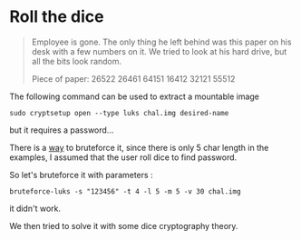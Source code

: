 # Roll the dice

> Employee is gone. The only thing he left behind was this paper on his desk with a few numbers on it. We tried to look at his hard drive, but all the bits look random.
>
> Piece of paper:
> 26522
> 26461
> 64151
> 16412
> 32121
> 55512

The following command can be used to extract a mountable image

```shell
sudo cryptsetup open --type luks chal.img desired-name
```

but it requires a password...

There is a [way](https://github.com/glv2/bruteforce-luks) to bruteforce it, since there is only 5 char length in the examples, I assumed that the user roll dice to find password.

So let's bruteforce it with parameters :

```shell
bruteforce-luks -s "123456" -t 4 -l 5 -m 5 -v 30 chal.img
```

it didn't work.

We then tried to solve it with some dice cryptography theory. 